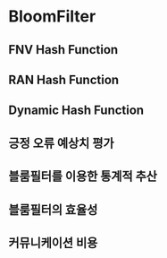 # BloomFilter
## FNV Hash Function
## RAN Hash Function
## Dynamic Hash Function
## 긍정 오류 예상치 평가
## 블룸필터를 이용한 통계적 추산
## 블룸필터의 효율성
## 커뮤니케이션 비용 

